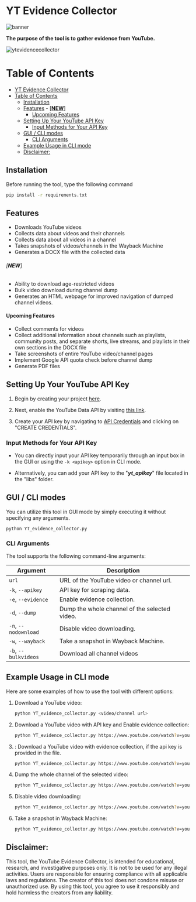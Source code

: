 # YT Evidence Collector

![banner](https://github.com/PakCyberbot/YouTube-Evidence-Collector/assets/93365275/63d39ab6-6fe4-4508-9b4e-4bc84b9c14a5)

**The purpose of the tool is to gather evidence from YouTube.**

![ytevidencecollector](https://github.com/PakCyberbot/YouTube-Evidence-Collector/assets/93365275/8a3e27e1-3c81-4bea-a7fa-da2843799dab)
# Table of Contents

- [YT Evidence Collector](#yt-evidence-collector)
- [Table of Contents](#table-of-contents)
  - [Installation](#installation)
  - [Features](#features)
          - [\[**NEW**\]](#new)
      - [Upcoming Features](#upcoming-features)
  - [Setting Up Your YouTube API Key](#setting-up-your-youtube-api-key)
    - [Input Methods for Your API Key](#input-methods-for-your-api-key)
  - [GUI / CLI modes](#gui--cli-modes)
    - [CLI Arguments](#cli-arguments)
  - [Example Usage in CLI mode](#example-usage-in-cli-mode)
  - [Disclaimer:](#disclaimer)



## Installation
Before running the tool, type the following command
```bash
pip install -r requirements.txt
```
## Features
- Downloads YouTube videos
- Collects data about videos and their channels
- Collects data about all videos in a channel
- Takes snapshots of videos/channels in the Wayback Machine
- Generates a DOCX file with the collected data
###### \[**NEW**\]
- Ability to download age-restricted videos 
- Bulk video download during channel dump 
- Generates an HTML webpage for improved navigation of dumped channel videos. 

#### Upcoming Features
- Collect comments for videos
- Collect additional information about channels such as playlists, community posts, and separate shorts, live streams, and playlists in their own sections in the DOCX file
- Take screenshots of entire YouTube video/channel pages
- Implement Google API quota check before channel dump
- Generate PDF files

## Setting Up Your YouTube API Key

1. Begin by creating your project [here](https://console.cloud.google.com/projectcreate).

2. Next, enable the YouTube Data API by visiting [this link](https://console.cloud.google.com/apis/library/youtube.googleapis.com).

3. Create your API key by navigating to [API Credentials](https://console.cloud.google.com/apis/credentials) and clicking on "CREATE CREDENTIALS".

### Input Methods for Your API Key

- You can directly input your API key temporarily through an input box in the GUI or using the `-k <apikey>` option in CLI mode.
  
- Alternatively, you can add your API key to the "**_yt_apikey_**" file located in the "libs" folder.

## GUI / CLI modes
You can utilize this tool in GUI mode by simply executing it without specifying any arguments.
```
python YT_evidence_collector.py
```
### CLI Arguments

The tool supports the following command-line arguments:

| Argument              | Description                                                          |
|-----------------------|----------------------------------------------------------------------|
| `url`                 | URL of the YouTube video or channel url.               |
| `-k`, `--apikey`      | API key for scraping data.                                           |
| `-e`, `--evidence`    | Enable evidence collection.                                           |
| `-d`, `--dump`        | Dump the whole channel of the selected video.                        |
| `-n`, `--nodownload`  | Disable video downloading.                                           |
| `-w`, `--wayback`     | Take a snapshot in Wayback Machine.                                  |
| `-b`, `--bulkvideos`     | Download all channel videos                               |

## Example Usage in CLI mode

Here are some examples of how to use the tool with different options:

1. Download a YouTube video:
   
   ```bash
   python YT_evidence_collector.py <video/channel url>
   ```

2. Download a YouTube video with API key and Enable evidence collection:
   
   ```bash
   python YT_evidence_collector.py https://www.youtube.com/watch?v=your_video_id -k your_api_key -e
   ```
3. : Download a YouTube video with evidence collection, if the api key is provided in the file.
   
   ```bash
   python YT_evidence_collector.py https://www.youtube.com/watch?v=your_video_id -e
   ```

4. Dump the whole channel of the selected video:
   
   ```bash
   python YT_evidence_collector.py https://www.youtube.com/watch?v=your_video_id -d
   ```

5. Disable video downloading:
   
   ```bash
   python YT_evidence_collector.py https://www.youtube.com/watch?v=your_video_id -n
   ```

6. Take a snapshot in Wayback Machine:
   
   ```bash
   python YT_evidence_collector.py https://www.youtube.com/watch?v=your_video_id -w
   ```

## Disclaimer:

This tool, the YouTube Evidence Collector, is intended for educational, research, and investigative purposes only. It is not to be used for any illegal activities. Users are responsible for ensuring compliance with all applicable laws and regulations. The creator of this tool does not condone misuse or unauthorized use. By using this tool, you agree to use it responsibly and hold harmless the creators from any liability.
